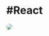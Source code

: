 # #React
<a href="https://zh-hans.reactjs.org/docs/thinking-in-react.html">
<img src="/images.jpg" style="border-radius:8px;" />
</a>
<!-- 文章卡片 -->
<ArtCard type='react'/>